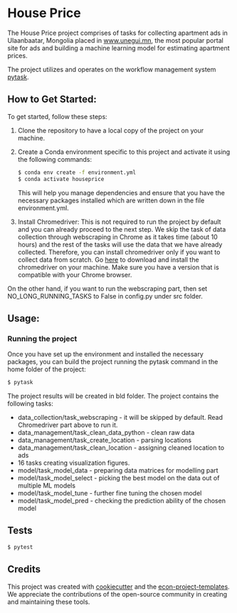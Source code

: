 # House Price

The House Price project comprises of tasks for collecting apartment ads in Ulaanbaatar,
Mongolia placed in www.unegui.mn, the most popular portal site for ads and building a
machine learning model for estimating apartment prices.

The project utilizes and operates on the workflow management system
[pytask](https://pytask-dev.readthedocs.io/en/stable/index.html).

## How to Get Started:

To get started, follow these steps:

1. Clone the repository to have a local copy of the project on your machine.

1. Create a Conda environment specific to this project and activate it using the
   following commands:

   ```bash
   $ conda env create -f environment.yml
   $ conda activate houseprice
   ```

   This will help you manage dependencies and ensure that you have the necessary
   packages installed which are written down in the file environment.yml.

1. Install Chromedriver: This is not required to run the project by default and you can
   already proceed to the next step. We skip the task of data collection through
   webscraping in Chrome as it takes time (about 10 hours) and the rest of the tasks
   will use the data that we have already collected. Therefore, you can install
   chromedriver only if you want to collect data from scratch. Go
   [here](https://chromedriver.chromium.org/getting-started) to download and install the
   chromedriver on your machine. Make sure you have a version that is compatible with
   your Chrome browser.

On the other hand, if you want to run the webscraping part, then set
NO_LONG_RUNNING_TASKS to False in config.py under src folder.

## Usage:

### Running the project

Once you have set up the environment and installed the necessary packages, you can build
the project running the pytask command in the home folder of the project:

```bash
$ pytask
```

The project results will be created in bld folder. The project contains the following
tasks:

- data_collection/task_webscraping - it will be skipped by default. Read Chromedriver
  part above to run it.
- data_management/task_clean_data_python - clean raw data
- data_management/task_create_location - parsing locations
- data_management/task_clean_location - assigning cleaned location to ads
- 16 tasks creating visualization figures.
- model/task_model_data - preparing data matrices for modelling part
- model/task_model_select - picking the best model on the data out of multiple ML models
- model/task_model_tune - further fine tuning the chosen model
- model/task_model_pred - checking the prediction ability of the chosen model

## Tests

```bash
$ pytest
```

## Credits

This project was created with [cookiecutter](https://github.com/audreyr/cookiecutter)
and the
[econ-project-templates](https://github.com/OpenSourceEconomics/econ-project-templates).
We appreciate the contributions of the open-source community in creating and maintaining
these tools.
